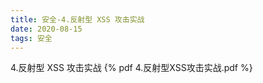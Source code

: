 ```yaml
---
title: 安全-4.反射型 XSS 攻击实战
date: 2020-08-15
tags: 安全
---
```

4.反射型 XSS 攻击实战
{% pdf 4.反射型XSS攻击实战.pdf %}